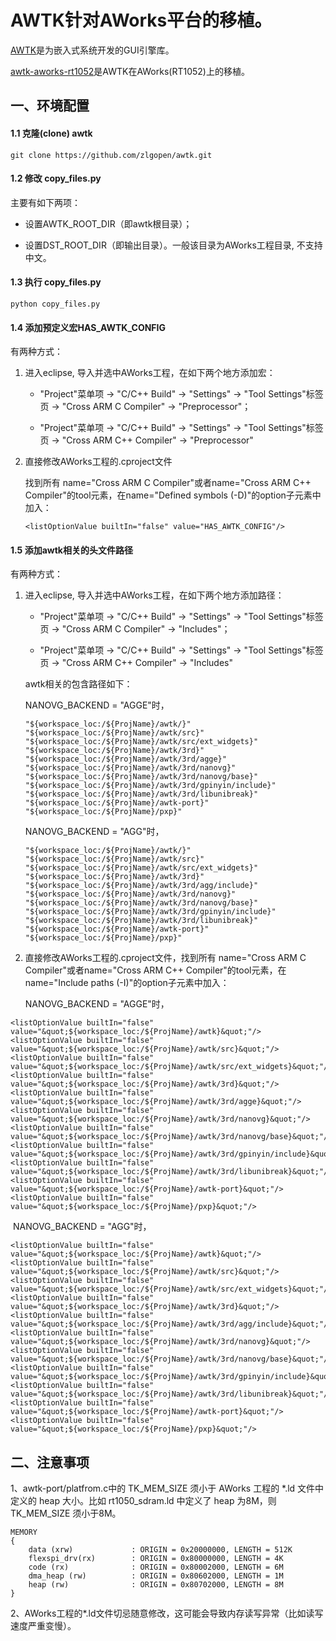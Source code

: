 # AWTK针对AWorks平台的移植。

[AWTK](https://github.com/zlgopen/awtk)是为嵌入式系统开发的GUI引擎库。

[awtk-aworks-rt1052](https://github.com/zlgopen/awtk-aworks-rt1052)是AWTK在AWorks(RT1052)上的移植。

## 一、环境配置

#### 1.1 克隆(clone)  awtk

```
git clone https://github.com/zlgopen/awtk.git
```

#### 1.2 修改 copy\_files.py

  主要有如下两项：

- 设置AWTK_ROOT_DIR（即awtk根目录）；


- 设置DST_ROOT_DIR（即输出目录）。一般该目录为AWorks工程目录, 不支持中文。

#### 1.3 执行 copy\_files.py

```
python copy_files.py
```

#### 1.4 添加预定义宏HAS\_AWTK\_CONFIG

  有两种方式：

1. 进入eclipse, 导入并选中AWorks工程，在如下两个地方添加宏：

   - "Project"菜单项 -> "C/C++ Build" -> "Settings" -> "Tool Settings"标签页 -> "Cross ARM C Compiler" -> "Preprocessor"；

   - "Project"菜单项 -> "C/C++ Build" -> "Settings" -> "Tool Settings"标签页 -> "Cross ARM C++ Compiler" -> "Preprocessor"

2. 直接修改AWorks工程的.cproject文件

   找到所有 name="Cross ARM C Compiler"或者name="Cross ARM C++ Compiler"的tool元素，在name="Defined symbols (-D)"的option子元素中加入：

   ```
   <listOptionValue builtIn="false" value="HAS_AWTK_CONFIG"/>
   ```

#### 1.5 添加awtk相关的头文件路径

  有两种方式：

1. 进入eclipse, 导入并选中AWorks工程，在如下两个地方添加路径：

   - "Project"菜单项 -> "C/C++ Build" -> "Settings" -> "Tool Settings"标签页 -> "Cross ARM C Compiler" -> "Includes"；

   - "Project"菜单项 -> "C/C++ Build" -> "Settings" -> "Tool Settings"标签页 -> "Cross ARM C++ Compiler" -> "Includes"

   awtk相关的包含路径如下：

   NANOVG_BACKEND = "AGGE"时，

   ```
   "${workspace_loc:/${ProjName}/awtk/}"
   "${workspace_loc:/${ProjName}/awtk/src}"
   "${workspace_loc:/${ProjName}/awtk/src/ext_widgets}"
   "${workspace_loc:/${ProjName}/awtk/3rd}"
   "${workspace_loc:/${ProjName}/awtk/3rd/agge}"
   "${workspace_loc:/${ProjName}/awtk/3rd/nanovg}"
   "${workspace_loc:/${ProjName}/awtk/3rd/nanovg/base}"
   "${workspace_loc:/${ProjName}/awtk/3rd/gpinyin/include}"
   "${workspace_loc:/${ProjName}/awtk/3rd/libunibreak}"
   "${workspace_loc:/${ProjName}/awtk-port}"
   "${workspace_loc:/${ProjName}/pxp}"
   ```
   NANOVG_BACKEND = "AGG"时，

   ```
   "${workspace_loc:/${ProjName}/awtk/}"
   "${workspace_loc:/${ProjName}/awtk/src}"
   "${workspace_loc:/${ProjName}/awtk/src/ext_widgets}"
   "${workspace_loc:/${ProjName}/awtk/3rd}"
   "${workspace_loc:/${ProjName}/awtk/3rd/agg/include}"
   "${workspace_loc:/${ProjName}/awtk/3rd/nanovg}"
   "${workspace_loc:/${ProjName}/awtk/3rd/nanovg/base}"
   "${workspace_loc:/${ProjName}/awtk/3rd/gpinyin/include}"
   "${workspace_loc:/${ProjName}/awtk/3rd/libunibreak}"
   "${workspace_loc:/${ProjName}/awtk-port}"
   "${workspace_loc:/${ProjName}/pxp}"
   ```

   

2. 直接修改AWorks工程的.cproject文件，找到所有 name="Cross ARM C Compiler"或者name="Cross ARM C++ Compiler"的tool元素，在name="Include paths (-I)"的option子元素中加入：

   NANOVG_BACKEND = "AGGE"时，

```
<listOptionValue builtIn="false" value="&quot;${workspace_loc:/${ProjName}/awtk}&quot;"/>
<listOptionValue builtIn="false" value="&quot;${workspace_loc:/${ProjName}/awtk/src}&quot;"/>
<listOptionValue builtIn="false" value="&quot;${workspace_loc:/${ProjName}/awtk/src/ext_widgets}&quot;"/>
<listOptionValue builtIn="false" value="&quot;${workspace_loc:/${ProjName}/awtk/3rd}&quot;"/>
<listOptionValue builtIn="false" value="&quot;${workspace_loc:/${ProjName}/awtk/3rd/agge}&quot;"/>
<listOptionValue builtIn="false" value="&quot;${workspace_loc:/${ProjName}/awtk/3rd/nanovg}&quot;"/>
<listOptionValue builtIn="false" value="&quot;${workspace_loc:/${ProjName}/awtk/3rd/nanovg/base}&quot;"/>
<listOptionValue builtIn="false" value="&quot;${workspace_loc:/${ProjName}/awtk/3rd/gpinyin/include}&quot;"/>
<listOptionValue builtIn="false" value="&quot;${workspace_loc:/${ProjName}/awtk/3rd/libunibreak}&quot;"/>
<listOptionValue builtIn="false" value="&quot;${workspace_loc:/${ProjName}/awtk-port}&quot;"/>
<listOptionValue builtIn="false" value="&quot;${workspace_loc:/${ProjName}/pxp}&quot;"/>
```

​       NANOVG_BACKEND = "AGG"时，

```
<listOptionValue builtIn="false" value="&quot;${workspace_loc:/${ProjName}/awtk}&quot;"/>
<listOptionValue builtIn="false" value="&quot;${workspace_loc:/${ProjName}/awtk/src}&quot;"/>
<listOptionValue builtIn="false" value="&quot;${workspace_loc:/${ProjName}/awtk/src/ext_widgets}&quot;"/>
<listOptionValue builtIn="false" value="&quot;${workspace_loc:/${ProjName}/awtk/3rd}&quot;"/>
<listOptionValue builtIn="false" value="&quot;${workspace_loc:/${ProjName}/awtk/3rd/agg/include}&quot;"/>
<listOptionValue builtIn="false" value="&quot;${workspace_loc:/${ProjName}/awtk/3rd/nanovg}&quot;"/>
<listOptionValue builtIn="false" value="&quot;${workspace_loc:/${ProjName}/awtk/3rd/nanovg/base}&quot;"/>
<listOptionValue builtIn="false" value="&quot;${workspace_loc:/${ProjName}/awtk/3rd/gpinyin/include}&quot;"/>
<listOptionValue builtIn="false" value="&quot;${workspace_loc:/${ProjName}/awtk/3rd/libunibreak}&quot;"/>
<listOptionValue builtIn="false" value="&quot;${workspace_loc:/${ProjName}/awtk-port}&quot;"/>
<listOptionValue builtIn="false" value="&quot;${workspace_loc:/${ProjName}/pxp}&quot;"/>
```

## 二、注意事项

1、awtk-port/platfrom.c中的 TK_MEM_SIZE 须小于 AWorks 工程的 *.ld 文件中定义的 heap 大小。比如 rt1050_sdram.ld 中定义了 heap 为8M，则 TK_MEM_SIZE 须小于8M。

```
MEMORY
{
    data (xrw)             : ORIGIN = 0x20000000, LENGTH = 512K
    flexspi_drv(rx)        : ORIGIN = 0x80000000, LENGTH = 4K
    code (rx)              : ORIGIN = 0x80002000, LENGTH = 6M
    dma_heap (rw)          : ORIGIN = 0x80602000, LENGTH = 1M
    heap (rw)              : ORIGIN = 0x80702000, LENGTH = 8M
}
```

2、AWorks工程的*.ld文件切忌随意修改，这可能会导致内存读写异常（比如读写速度严重变慢）。